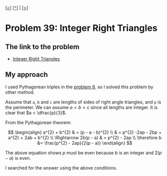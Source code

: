 \[[<](./p0038.md)] \[[^](../README.md)] | \[[>](./p0040.md)]

# Problem 39: Integer Right Triangles

## The link to the problem

- [Integer Right Triangles](https://projecteuler.net/problem=39)

## My approach

I used Pythagorean triples in the [problem 9](./p0009.md), so I solved this problem by other method.

Assume that `a`, `b` and `c` are lengths of sides of right angle triangles, and `p` is the perimeter.
We can assume $a < b < c$ since all lengths are integer.
It is clear that $a < \dfrac{p}{3}$.

From the Pythagorean theorem:

$$
\begin{align}
a^{2} + b^{2} & = (p - a - b)^{2} \\
              & = p^{2} -2ap - 2bp + a^{2} + 2ab + b^{2} \\
\Rightarrow 2b(p - a) & = p^{2} - 2ap \\
\therefore b &= \frac{p^{2} - 2ap}{2(p - a)}
\end{align}
$$

The above equation shows $p$ must be even because $b$ is an integer and $2(p-a)$ is even.

I searched for the answer using the above conditions.
